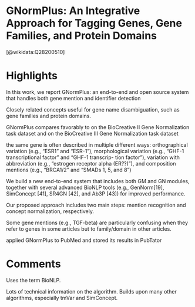 
GNormPlus: An Integrative Approach for Tagging Genes, Gene Families, and Protein Domains
========================================================================================
  
  [@wikidata:Q28200510]  

# Highlights

In this work, we report GNormPlus: an end-to-end and open source system that handles both gene mention and identifier detection

Closely related concepts useful for gene name disambiguation, such as gene families and protein domains.

GNormPlus compares favorably to on the BioCreative II Gene Normalization task dataset and on the BioCreative III Gene Normalization task dataset

the same gene is often described in multiple different ways:
orthographical variation (e.g., “ESR1” and “ESR-1”), morphological variation (e.g., “GHF-1 transcriptional factor” and “GHF-1 transcrip- tion factor”), variation with abbreviation (e.g., “estrogen receptor alpha (ER??)”), and composition mentions (e.g., “BRCA1/2” and “SMADs 1, 5, and 8”)

We build a new end-to-end system that includes both GM and GN modules, together with several advanced BioNLP tools (e.g., GenNorm[19], SimConcept [41], SR4GN [42], and Ab3P [43]) for improved performance.

Our proposed approach includes two main steps: mention recognition and concept normalization, respectively.

Some gene mentions (e.g., TGF-beta) are particularly confusing when they refer to genes in some articles but to family/domain in other articles. 

applied GNormPlus to PubMed and stored its results in PubTator

# Comments

Uses the term BioNLP.

Lots of technical information on the algorithm. Builds upon many other algorithms, especially tmVar and SimConcept.
